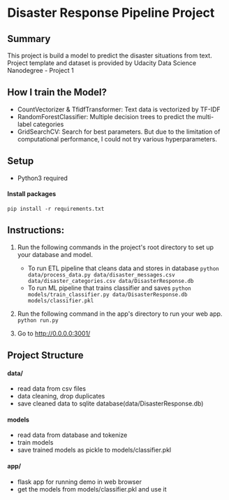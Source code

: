 # Disaster Response Pipeline Project
## Summary
This project is build a model to predict the disaster situations from text. <br>
Project template and dataset is provided by Udacity Data Science Nanodegree - Project 1<br>

## How I train the Model?
- CountVectorizer & TfidfTransformer: Text data is vectorized by TF-IDF
- RandomForestClassifier: Multiple decision trees to predict the multi-label categories
- GridSearchCV: Search for best parameters. But due to the limitation of computational performance, I could not try various hyperparameters.


## Setup
- Python3 required

#### Install packages
```
pip install -r requirements.txt
```

## Instructions:
1. Run the following commands in the project's root directory to set up your database and model.

    - To run ETL pipeline that cleans data and stores in database
        `python data/process_data.py data/disaster_messages.csv data/disaster_categories.csv data/DisasterResponse.db`
    - To run ML pipeline that trains classifier and saves
        `python models/train_classifier.py data/DisasterResponse.db models/classifier.pkl`

2. Run the following command in the app's directory to run your web app.
    `python run.py`

3. Go to http://0.0.0.0:3001/

## Project Structure
#### data/
- read data from csv files
- data cleaning, drop duplicates
- save cleaned data to sqlite database(data/DisasterResponse.db)
#### models
- read data from database and tokenize
- train models
- save trained models as pickle to models/classifier.pkl
#### app/
- flask app for running demo in web browser
- get the models from models/classifier.pkl and use it
